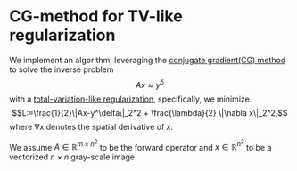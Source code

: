 # CG-method for TV-like regularization
We implement an algorithm, leveraging the [conjugate gradient(CG) method](https://en.wikipedia.org/wiki/Conjugate_gradient_method#The_resulting_algorithm) to solve the inverse problem
$$Ax\approx y^\delta$$
with a [total-variation-like regularization](https://en.wikipedia.org/wiki/Total_variation_denoising#2D_signal_images), specifically, we minimize
$$L:=\frac{1}{2}\|Ax-y^\delta\|_2^2 +  \frac{\lambda}{2} \|\nabla x\|_2^2,$$
where $\nabla x$ denotes the spatial derivative of $x$.

We assume $A\in\mathbb{R}^{m\times n^2}$ to be the forward operator and $x\in\mathbb{R}^{n^2}$ to be a vectorized $n\times n$ gray-scale image.